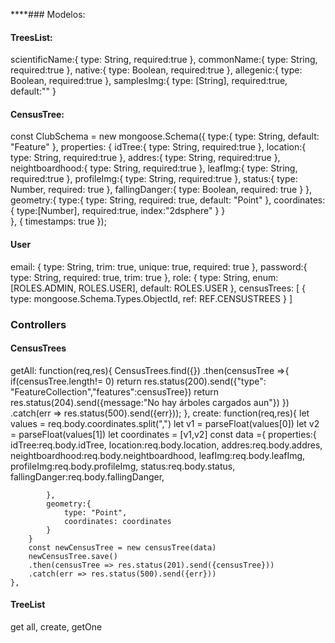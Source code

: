 ****### Modelos:
#### TreesList:
   scientificName:{
        type: String,
        required:true
    },
    commonName:{
        type: String,
        required:true
    },
    native:{
        type: Boolean,
        required:true 
    },
    allegenic:{
        type: Boolean,
        required:true 
    },
    samplesImg:{
        type: [String],
        required:true,
        default:""
    }

#### CensusTree:
const ClubSchema = new mongoose.Schema({
    type:{
        type: String,
        default: "Feature"
    },
    properties: {
        idTree:{
            type: String,
            required:true
    },
        location:{
            type: String,
            required:true
    },
        addres:{
            type: String,
            required:true 
    },
        neightboardhood:{
            type: String,
            required:true 
    },
        leafImg:{
            type: String,
            required:true 
    },
        profileImg:{
            type: String,
            required:true 
    },
        status:{
            type: Number,
            required: true
    },
        fallingDanger:{
            type: Boolean,
            required: true
    }
    },
    geometry:{
        type:{
            type: String,
            required: true,
            default: "Point"
        },
        coordinates:{
            type:[Number],
            required:true,
            index:"2dsphere"
        }
    }    
}, {
    timestamps: true
});

#### User
email: {
        type: String,
        trim: true,
        unique: true,
        required: true
    },
    password:{
        type: String,
        required: true,
        trim: true
    },
    role: {
        type: String,
        enum: [ROLES.ADMIN, ROLES.USER],
        default: ROLES.USER
    },
    censusTrees: [
        {
            type: mongoose.Schema.Types.ObjectId,
            ref: REF.CENSUSTREES
        }
    ]

### Controllers
#### CensusTrees
 getAll: function(req,res){
        CensusTrees.find({})
        .then(censusTree =>{
            if(censusTree.length!= 0) return res.status(200).send({"type": "FeatureCollection","features":censusTree})
            return res.status(204).send({message:"No hay árboles cargados aun"})
        })
        .catch(err => res.status(500).send({err}));
    },
    create: function(req,res){
        let values = req.body.coordinates.split(",")
        let v1 = parseFloat(values[0])
        let v2 = parseFloat(values[1])
        let coordinates = [v1,v2]
        const data ={ 
            properties:{
                idTree:req.body.idTree,
                location:req.body.location,
                addres:req.body.addres,
                neightboardhood:req.body.neightboardhood,
                leafImg:req.body.leafImg,
                profileImg:req.body.profileImg,
                status:req.body.status,
                fallingDanger:req.body.fallingDanger,

            },
            geometry:{
                type: "Point",
                coordinates: coordinates
            }
        }
        const newCensusTree = new censusTree(data)
        newCensusTree.save()
        .then(censusTree => res.status(201).send({censusTree}))
        .catch(err => res.status(500).send({err}))
    },

#### TreeList

get all,
create,
getOne